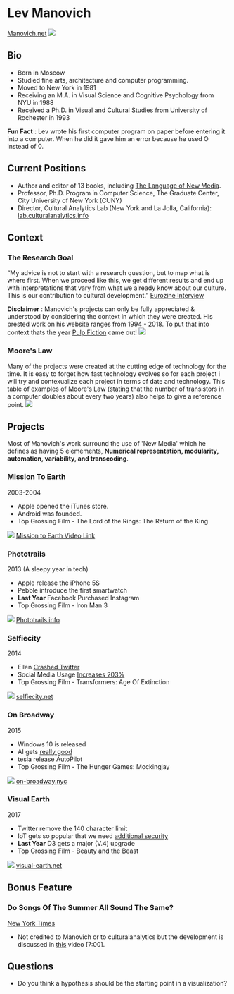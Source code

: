 # Lev Manovich
[Manovich.net](http://manovich.net)
![](https://github.com/neil-oliver/dvia-2019/blob/master/0.research/manovich.jpg)
## Bio
- Born in Moscow
- Studied fine arts, architecture and computer programming.
- Moved to New York in 1981
- Receiving an M.A. in Visual Science and Cognitive Psychology from NYU in 1988
- Received a Ph.D. in Visual and Cultural Studies from University of Rochester in 1993

**Fun Fact** : Lev wrote his first computer program on paper before entering it into a computer. When he did it gave him an error because he used O instead of 0.

## Current Positions
- Author and editor of 13 books, including [The Language of New Media](https://mitpress.mit.edu/books/language-new-media).
- Professor, Ph.D. Program in Computer Science, The Graduate Center, City University of New York (CUNY)
- Director, Cultural Analytics Lab (New York and La Jolla, California): [lab.culturalanalytics.info](http://lab.culturalanalytics.info)

## Context
### The Research Goal
“My advice is not to start with a research question, but to map what is where first. When we proceed like this, we get different results and end up with interpretations that vary from what we already know about our culture. This is our contribution to cultural development.” [Eurozine Interview](https://www.eurozine.com/articles/2015-10-30-manovich-en.html)

**Disclaimer** : Manovich's projects can only be fully appreciated & understood by considering the context in which they were created.
His prested work on his website ranges from 1994 - 2018. To put that into context thats the year [Pulp Fiction](https://en.wikipedia.org/wiki/1994_in_film) came out!
![](https://github.com/neil-oliver/dvia-2019/blob/master/0.research/1994-films.png)

### Moore's Law
Many of the projects were created at the cutting edge of technology for the time. It is easy to forget how fast technology evolves so for each project i will try and contexualize each project in terms of date and technology. This table of examples of Moore's Law (stating that the number of transistors in a computer doubles about every two years) also helps to give a reference point.
![](https://github.com/neil-oliver/dvia-2019/blob/master/0.research/Moore's_Law_Transistor_Count_1971-2018.png)

## Projects
Most of Manovich's work surround the use of 'New Media' which he defines as having 5 elemements, **Numerical representation, modularity, automation, variability, and transcoding**.

### Mission To Earth
2003-2004
- Apple opened the iTunes store.
- Android was founded.
- Top Grossing Film - The Lord of the Rings: The Return of the King

![](https://github.com/neil-oliver/dvia-2019/blob/master/0.research/mission-to-earth.jpg)
[Mission to Earth Video Link](https://vimeo.com/44602928)

### Phototrails
2013 (A sleepy year in tech)
- Apple release the iPhone 5S
- Pebble introduce the first smartwatch
- **Last Year** Facebook Purchased Instagram
- Top Grossing Film - Iron Man 3

![](https://github.com/neil-oliver/dvia-2019/blob/master/0.research/phototrails.jpg)
[Phototrails.info](http://phototrails.info/instagram-cities/)

### Selfiecity
2014
- Ellen [Crashed Twitter](https://twitter.com/theellenshow/status/440322224407314432)
- Social Media Usage [Increases 203%](https://mashable.com/2014/01/14/mobile-app-use-2013/)
- Top Grossing Film - Transformers: Age Of Extinction

![](https://github.com/neil-oliver/dvia-2019/blob/master/0.research/selfiecity.jpg)
[selfiecity.net](http://selfiecity.net)

### On Broadway
2015
- Windows 10 is released
- AI gets [really good](https://en.wikipedia.org/wiki/AlphaGo)
- tesla release AutoPilot
- Top Grossing Film - The Hunger Games: Mockingjay

![](https://github.com/neil-oliver/dvia-2019/blob/master/0.research/on-broadway.jpg)
[on-broadway.nyc](http://www.on-broadway.nyc)

### Visual Earth
2017
- Twitter remove the 140 character limit
- IoT gets so popular that we need [additional security](https://mashable.com/2017/01/04/ces-2017-super-secure-routers/)
- **Last Year** D3 gets a major (V.4) upgrade
- Top Grossing Film - Beauty and the Beast

![](https://github.com/neil-oliver/dvia-2019/blob/master/0.research/visual-earth.jpg)
[visual-earth.net](http://visual-earth.net)

## Bonus Feature
### Do Songs Of The Summer All Sound The Same?
[New York Times](https://www.nytimes.com/interactive/2018/08/09/opinion/do-songs-of-the-summer-sound-the-same.html)
- Not credited to Manovich or to culturalanalytics but the development is discussed in [this](https://www.youtube.com/watch?v=Bjjbhs0O3LE) video \[7:00].

## Questions
- Do you think a hypothesis should be the starting point in a visualization?
